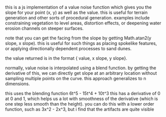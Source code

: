 this is a js implementation of a value noise function which gives you the slope for your point (x, y) as well as the value. this is useful for terrain generation and other sorts of procedural generation. examples include constraining vegetation to level areas, distortion effects, or deepening water erosion channels on steeper surfaces. 

note that you can get the facing from the slope by getting Math.atan2(y slope, x slope). this is useful for such things as placing spokelike features, or applying directionally dependent processes to sand dunes.

the value returned is in the format { value, x slope, y slope}. 

normally, value noise is interpolated using a blend function. by getting the derivative of this, we can directly get slope at an arbitrary location without sampling multiple points on the curve. this approach generalizes to n dimensions.

this uses the blending function 6t^5 - 15t^4 + 10t^3
this has a derivative of 0 at 0 and 1, which helps us a lot with smoothness of the derivative (which is one step less smooth than the height). you can do this with a lower order function, such as 3x^2 - 2x^3, but i find that the artifacts are quite visible
